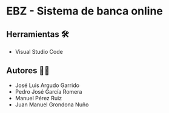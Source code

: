 # EBZ - Sistema de banca online
## Herramientas 🛠
+ Visual Studio Code
## Autores 👨‍💻
+ José Luis Argudo Garrido
+ Pedro José García Romera
+ Manuel Pérez Ruiz
+ Juan Manuel Grondona Nuño
